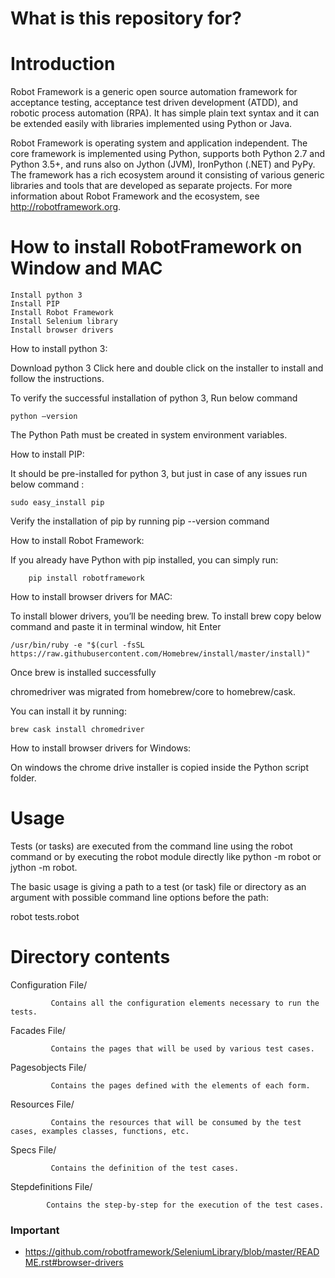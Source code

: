# What is this repository for?


# Introduction

Robot Framework is a generic open source automation framework for acceptance testing, acceptance test driven development (ATDD), and robotic process automation (RPA). It has simple plain text syntax and it can be extended easily with libraries implemented using Python or Java.

Robot Framework is operating system and application independent. The core framework is implemented using Python, supports both Python 2.7 and Python 3.5+, and runs also on Jython (JVM), IronPython (.NET) and PyPy. The framework has a rich ecosystem around it consisting of various generic libraries and tools that are developed as separate projects. For more information about Robot Framework and the ecosystem, see http://robotframework.org.

# How to install RobotFramework on Window and MAC

    Install python 3
    Install PIP
    Install Robot Framework
    Install Selenium library
    Install browser drivers
    
How to install python 3:

 Download python 3 Click here and double click on the installer to install and follow the instructions.

 To verify the successful installation of python 3, Run below command

    python —version
    
 The Python Path must be created in system environment variables.  

How to install PIP:

  It should be pre-installed for python 3, but just in case of any issues run below command :

    sudo easy_install pip
  
  Verify the installation of pip by running pip --version command

How to install Robot Framework:

   If you already have Python with pip installed, you can simply run:

        pip install robotframework
        
How to install browser drivers for MAC:

  To install blower drivers, you’ll be needing brew. To install brew copy below command and paste it in terminal window, hit Enter

    /usr/bin/ruby -e "$(curl -fsSL 
    https://raw.githubusercontent.com/Homebrew/install/master/install)"

  Once brew is installed successfully

  chromedriver was migrated from homebrew/core to homebrew/cask.

  You can install it by running:

    brew cask install chromedriver

  How to install browser drivers for Windows:
  
  On windows the chrome drive installer is copied inside the Python script folder. 
  
# Usage

Tests (or tasks) are executed from the command line using the robot command or by executing the robot module directly like python -m robot or jython -m robot.

The basic usage is giving a path to a test (or task) file or directory as an argument with possible command line options before the path:

robot tests.robot

# Directory contents

   Configuration File/
   
             Contains all the configuration elements necessary to run the tests.
             
   Facades File/
   
             Contains the pages that will be used by various test cases.
             
   Pagesobjects File/
   
             Contains the pages defined with the elements of each form.
             
   Resources File/
   
             Contains the resources that will be consumed by the test cases, examples classes, functions, etc.
             
   Specs File/
   
             Contains the definition of the test cases.
             
   Stepdefinitions File/
   
            Contains the step-by-step for the execution of the test cases.
            
             
### Important ###

* https://github.com/robotframework/SeleniumLibrary/blob/master/README.rst#browser-drivers
